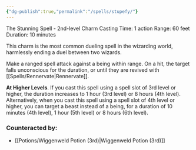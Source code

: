 ```yaml
---
{"dg-publish":true,"permalink":"/spells/stupefy/"}
---
```


The Stunning Spell - 2nd-level Charm
Casting Time: 1 action
Range: 60 feet
Duration: 10 minutes

This charm is the most common dueling spell in the wizarding world, harmlessly ending a duel between two wizards. 

Make a ranged spell attack against a being within range. On a hit, the target falls unconscious for the duration, or until they are revived with [[Spells/Rennervate\|Rennervate]].

**At Higher Levels**. If you cast this spell using a spell slot of 3rd level or higher, the duration increases to 1 hour (3rd level) or 8 hours (4th level). Alternatively, when you cast this spell using a spell slot of 4th level or higher, you can target a beast instead of a being, for a duration of 10 minutes (4th level), 1 hour (5th level) or 8 hours (6th level).

### Counteracted by:
- [[Potions/Wiggenweld Potion (3rd)\|Wiggenweld Potion (3rd)]]